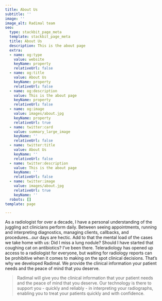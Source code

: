 ```yaml
---
title: About Us
subtitle: ''
image: ''
image_alt: Radimal team
seo:
  type: stackbit_page_meta
  template: stackbit_page_meta
  title: About Us
  description: This is the about page
  extra:
  - name: og:type
    value: website
    keyName: property
    relativeUrl: false
  - name: og:title
    value: About Us
    keyName: property
    relativeUrl: false
  - name: og:description
    value: This is the about page
    keyName: property
    relativeUrl: false
  - name: og:image
    value: images/about.jpg
    keyName: property
    relativeUrl: true
  - name: twitter:card
    value: summary_large_image
    keyName: ''
    relativeUrl: false
  - name: twitter:title
    value: About Us
    keyName: ''
    relativeUrl: false
  - name: twitter:description
    value: This is the about page
    keyName: ''
    relativeUrl: false
  - name: twitter:image
    value: images/about.jpg
    relativeUrl: true
    keyName: ''
  robots: []
template: page

---
```

As a radiologist for over a decade, I have a personal understanding of the juggling act clinicians perform daily. Between seeing appointments, running and interpreting diagnostics, managing clients, callbacks, and procedures...our days are hectic. Add to that the mental load of the cases we take home with us: Did I miss a lung nodule? Should I have started that coughing cat on antibiotics? I’ve been there. Teleradiology has opened up access to a radiologist for everyone, but waiting for radiology reports can be prohibitive when it comes to making on the spot clinical decisions. That’s why we developed Radimal. We provide the clinical information your patient needs and the peace of mind that you deserve.

> Radimal will give you the clinical information that your patient needs and the peace of mind that you deserve. Our technology is there to support you - quickly and reliably - in interpreting your radiographs, enabling you to treat your patients quickly and with confidence.